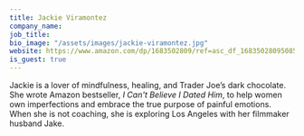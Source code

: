 ```yaml
---
title: Jackie Viramontez
company_name: 
job_title: 
bio_image: "/assets/images/jackie-viramontez.jpg"
website: https://www.amazon.com/dp/1683502809/ref=asc_df_16835028095085146?smid=ATVPDKIKX0DER&tag=shopzilla0d-20&ascsubtag=shopzilla_rev_455-20;15012125790140187802310070301008005&linkCode=df0&creative=395093&creativeASIN=1683502809
is_guest: true
---
```


Jackie is a lover of mindfulness, healing, and Trader Joe’s dark chocolate. She
wrote Amazon bestseller, _I Can't Believe I Dated Him_, to help women own
imperfections and embrace the true purpose of painful emotions. When she is not
coaching, she is exploring Los Angeles with her filmmaker husband Jake.
